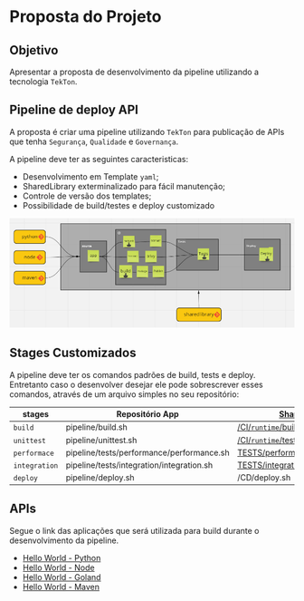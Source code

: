 # Proposta do Projeto 

## Objetivo

Apresentar a proposta de desenvolvimento da pipeline utilizando a tecnologia `TekTon`.

## Pipeline de deploy API

A proposta é criar uma pipeline utilizando `TekTon` para publicação de APIs que tenha  `Segurança`, `Qualidade` e `Governança`.

A pipeline deve ter as seguintes caracteristicas:

* Desenvolvimento em Template `yaml`; 
* SharedLibrary exterminalizado para fácil manutenção;
* Controle de versão dos templates;
* Possibilidade de build/testes e deploy customizado


![projeto](img/image14.png)


## Stages Customizados

A pipeline deve ter os comandos padrões de build, tests e deploy. Entretanto caso o desenvolver desejar ele pode sobrescrever esses comandos, através de um arquivo simples no seu repositório:

|stages| Repositório App |[SharedLibrary](https://github.com/clodonil/tekton-sharedlibrary)|
|-------|------|-------------|
|`build` | pipeline/build.sh |[/CI/`runtime`/build/build.sh](https://github.com/clodonil/tekton-sharedlibrary/blob/main/CI/python/build/build.sh)|
| `unittest` |pipeline/unittest.sh | [/CI/`runtime`/tests/unittest.sh](https://github.com/clodonil/tekton-sharedlibrary/blob/main/CI/python/build/build.sh) |
| `performace` | pipeline/tests/performance/performance.sh  | [TESTS/performance/performance.sh](https://github.com/clodonil/tekton-sharedlibrary/blob/main/TESTS/performance/performance.sh)  |
| `integration`| pipeline/tests/integration/integration.sh  | [TESTS/integration/integration.sh](https://github.com/clodonil/tekton-sharedlibrary/blob/main/TESTS/integration/integration.sh) |
| `deploy`|pipeline/deploy.sh | /CD/deploy.sh |



## APIs

Segue o link das aplicações que será utilizada para build durante o desenvolvimento da pipeline.

* [Hello World - Python]()
* [Hello World - Node]()
* [Hello World - Goland]()
* [Hello World - Maven]()

